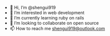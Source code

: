 - 👋 Hi, I’m @shengui919
- 👀 I’m interested in web development
- 🌱 I’m currently learning ruby on rails
- 💞️ I’m looking to collaborate on open source
- 📫 How to reach me shengui919@outlook.com

<!---
shengui919/shengui919 is a ✨ special ✨ repository because its `README.md` (this file) appears on your GitHub profile.
You can click the Preview link to take a look at your changes.
--->

